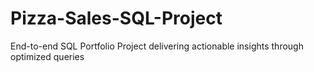 # Pizza-Sales-SQL-Project
End-to-end SQL Portfolio Project delivering actionable insights through optimized queries
